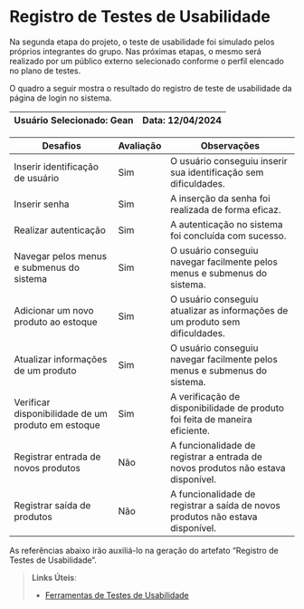 # Registro de Testes de Usabilidade

Na segunda etapa do projeto, o teste de usabilidade foi simulado pelos próprios integrantes do grupo. Nas próximas etapas, o mesmo será realizado por um público externo selecionado conforme o perfil elencado no plano de testes.

O quadro a seguir mostra o resultado do registro de teste de usabilidade da página de login no sistema. 

|Usuário Selecionado: Gean|Data: 12/04/2024|
|-------------------|------|

|Desafios|Avaliação|Observações|
|---|---|---|
|Inserir identificação de usuário|Sim|O usuário conseguiu inserir sua identificação sem dificuldades.|
|Inserir senha|Sim|A inserção da senha foi realizada de forma eficaz.|
|Realizar autenticação|Sim|A autenticação no sistema foi concluída com sucesso.|
|Navegar pelos menus e submenus do sistema|Sim|O usuário conseguiu navegar facilmente pelos menus e submenus do sistema.|
|Adicionar um novo produto ao estoque|Sim|O usuário conseguiu atualizar as informações de um produto sem dificuldades.|
|Atualizar informações de um produto|Sim|O usuário conseguiu navegar facilmente pelos menus e submenus do sistema.|
|Verificar disponibilidade de um produto em estoque|Sim|A verificação de disponibilidade de produto foi feita de maneira eficiente.|
|Registrar entrada de novos produtos|Não|A funcionalidade de registrar a entrada de novos produtos não estava disponível.|
|Registrar saída de produtos|Não|A funcionalidade de registrar a saída de novos produtos não estava disponível.|

As referências abaixo irão auxiliá-lo na geração do artefato “Registro de Testes de Usabilidade”.

> **Links Úteis**:
> - [Ferramentas de Testes de Usabilidade](https://www.usability.gov/how-to-and-tools/resources/templates.html)